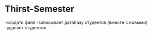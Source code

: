# Thirst-Semester

-создать файл
-записывает датабазу студентов (вместе с новыми)
-удаляет студентов
